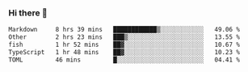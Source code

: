 ### Hi there 👋

<!--
**WShiBin/WShiBin** is a ✨ _special_ ✨ repository because its `README.md` (this file) appears on your GitHub profile.

Here are some ideas to get you started:

- 🔭 I’m currently working on ...
- 🌱 I’m currently learning ...
- 👯 I’m looking to collaborate on ...
- 🤔 I’m looking for help with ...
- 💬 Ask me about ...
- 📫 How to reach me: ...
- 😄 Pronouns: ...
- ⚡ Fun fact: ...
-->

<!--START_SECTION:waka-->

```txt
Markdown     8 hrs 39 mins   ████████████▒░░░░░░░░░░░░   49.06 %
Other        2 hrs 23 mins   ███▒░░░░░░░░░░░░░░░░░░░░░   13.55 %
fish         1 hr 52 mins    ██▓░░░░░░░░░░░░░░░░░░░░░░   10.67 %
TypeScript   1 hr 48 mins    ██▓░░░░░░░░░░░░░░░░░░░░░░   10.23 %
TOML         46 mins         █░░░░░░░░░░░░░░░░░░░░░░░░   04.41 %
```

<!--END_SECTION:waka-->
